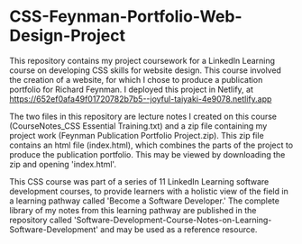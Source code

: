 # CSS-Feynman-Portfolio-Web-Design-Project

This repository contains my project coursework for a LinkedIn Learning course on developing CSS skills for website design. This course involved the creation of a website, for which I chose to produce a publication portfolio for Richard Feynman. I deployed this project in Netlify, at https://652ef0afa49f01720782b7b5--joyful-taiyaki-4e9078.netlify.app  

The two files in this repository are lecture notes I created on this course (CourseNotes_CSS Essential Training.txt) and a zip file containing my project work (Feynman Publication Portfolio Project.zip). This zip file contains an html file (index.html), which combines the parts of the project to produce the publication portfolio. This may be viewed by downloading the zip and opening 'index.html'.

This CSS course was part of a series of 11 LinkedIn Learning software development courses, to provide learners with a holistic view of the field in a learning pathway called 'Become a Software Developer.' The complete library of my notes from this learning pathway are published in the repository called 'Software-Development-Course-Notes-on-Learning-Software-Development' and may be used as a reference resource.
